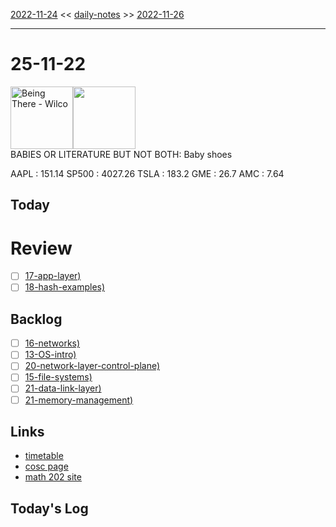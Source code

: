 [2022-11-24](daily_notes/2022-11-24) << [daily-notes](notes/daily-notes.md) >> [2022-11-26](daily_notes/2022-11-26)

---
# 25-11-22
<a href='spotify:album:4gy64TkuOWP2Uuu1DuDeZK'><img src='https://i.scdn.co/image/caba8680c3e998d938326221895ae9f72decfa3c' alt='Being There - Wilco' height=100></a><img src='https://imgs.xkcd.com/comics/what_if_2_gift_guide.png' height=100>
<br>BABIES OR LITERATURE BUT NOT BOTH: Baby shoes

AAPL : 151.14 
SP500 : 4027.26 
TSLA : 183.2
GME : 26.7
AMC : 7.64

## Today


# Review
- [ ] [17-app-layer)](notes/17-app-layer.md)
- [ ] [18-hash-examples)](notes/18-hash-examples.md)

## Backlog
- [ ] [16-networks)](notes/16-networks.md)
- [ ] [13-OS-intro)](notes/13-OS-intro.md)
- [ ] [20-network-layer-control-plane)](notes/20-network-layer-control-plane.md)
- [ ] [15-file-systems)](notes/15-file-systems.md)
- [ ] [21-data-link-layer)](notes/21-data-link-layer.md)
- [ ] [21-memory-management)](notes/21-memory-management.md)

## Links
- [timetable](https://i.imgur.com/9ghbvAG.png)
- [cosc page](https://cosc203.cspages.otago.ac.nz)
- [math 202 site](https://www.maths.otago.ac.nz/?resOLAF)

## Today's Log